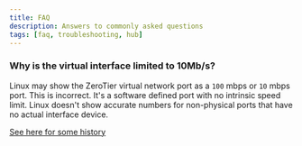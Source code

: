 ```yaml
---
title: FAQ
description: Answers to commonly asked questions
tags: [faq, troubleshooting, hub]
---
```


### Why is the virtual interface limited to 10Mb/s?

Linux may show the ZeroTier virtual network port as a `100` mbps or `10` mbps port. This is incorrect. It's a software defined port with no intrinsic speed limit. Linux doesn't show accurate numbers for non-physical ports that have no actual interface device.

[See here for some history](https://www.phoronix.com/news/Linux-TUN-Driver-1000x)
